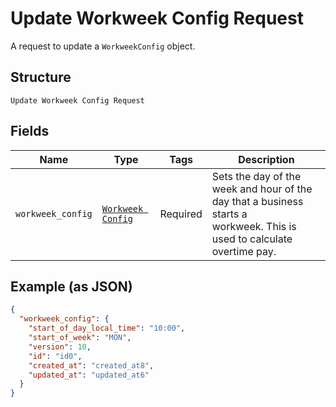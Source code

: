 
# Update Workweek Config Request

A request to update a `WorkweekConfig` object.

## Structure

`Update Workweek Config Request`

## Fields

| Name | Type | Tags | Description |
|  --- | --- | --- | --- |
| `workweek_config` | [`Workweek Config`](../../doc/models/workweek-config.md) | Required | Sets the day of the week and hour of the day that a business starts a<br>workweek. This is used to calculate overtime pay. |

## Example (as JSON)

```json
{
  "workweek_config": {
    "start_of_day_local_time": "10:00",
    "start_of_week": "MON",
    "version": 10,
    "id": "id0",
    "created_at": "created_at8",
    "updated_at": "updated_at6"
  }
}
```

